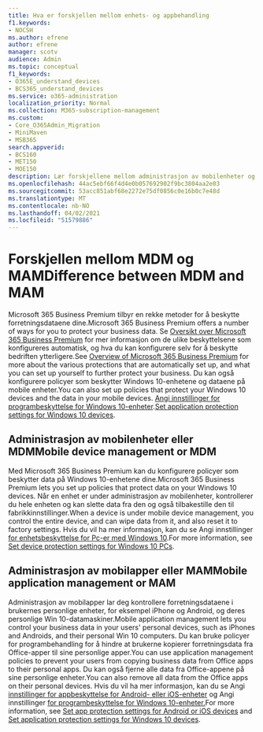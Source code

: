 ```yaml
---
title: Hva er forskjellen mellom enhets- og appbehandling
f1.keywords:
- NOCSH
ms.author: efrene
author: efrene
manager: scotv
audience: Admin
ms.topic: conceptual
f1_keywords:
- O365E_understand_devices
- BCS365_understand_devices
ms.service: o365-administration
localization_priority: Normal
ms.collection: M365-subscription-management
ms.custom:
- Core_O365Admin_Migration
- MiniMaven
- MSB365
search.appverid:
- BCS160
- MET150
- MOE150
description: Lær forskjellene mellom administrasjon av mobilenheter og administrasjon av mobilapper, eller MDM og MAM.
ms.openlocfilehash: 44ac5ebf66f4d4e0b057692902f9bc3804aa2e03
ms.sourcegitcommit: 53acc851abf68e2272e75df0856c0e16b0c7e48d
ms.translationtype: MT
ms.contentlocale: nb-NO
ms.lasthandoff: 04/02/2021
ms.locfileid: "51579886"
---
```

# <a name="difference-between-mdm-and-mam"></a><span data-ttu-id="8bcfc-103">Forskjellen mellom MDM og MAM</span><span class="sxs-lookup"><span data-stu-id="8bcfc-103">Difference between MDM and MAM</span></span>

<span data-ttu-id="8bcfc-104">Microsoft 365 Business Premium tilbyr en rekke metoder for å beskytte forretningsdataene dine.</span><span class="sxs-lookup"><span data-stu-id="8bcfc-104">Microsoft 365 Business Premium offers a number of ways for you to protect your business data.</span></span> <span data-ttu-id="8bcfc-105">Se [Oversikt over Microsoft 365 Business Premium](../microsoft-365-business-overview.md) for mer informasjon om de ulike beskyttelsene som konfigureres automatisk, og hva du kan konfigurere selv for å beskytte bedriften ytterligere.</span><span class="sxs-lookup"><span data-stu-id="8bcfc-105">See [Overview of Microsoft 365 Business Premium](../microsoft-365-business-overview.md) for more about the various protections that are automatically set up, and what you can set up yourself to further protect your business.</span></span> <span data-ttu-id="8bcfc-106">Du kan også konfigurere policyer som beskytter Windows 10-enhetene og dataene på mobile enheter.</span><span class="sxs-lookup"><span data-stu-id="8bcfc-106">You can also set up policies that protect your Windows 10 devices and the data in your mobile devices.</span></span>
<span data-ttu-id="8bcfc-107">[Angi innstillinger for programbeskyttelse for Windows 10-enheter](../protection-settings-for-windows-10-devices.md).</span><span class="sxs-lookup"><span data-stu-id="8bcfc-107">[Set application protection settings for Windows 10 devices](../protection-settings-for-windows-10-devices.md).</span></span>

## <a name="mobile-device-management-or-mdm"></a><span data-ttu-id="8bcfc-108">Administrasjon av mobilenheter eller MDM</span><span class="sxs-lookup"><span data-stu-id="8bcfc-108">Mobile device management or MDM</span></span>

<span data-ttu-id="8bcfc-109">Med Microsoft 365 Business Premium kan du konfigurere policyer som beskytter data på Windows 10-enhetene dine.</span><span class="sxs-lookup"><span data-stu-id="8bcfc-109">Microsoft 365 Business Premium lets you set up policies that protect data on your Windows 10 devices.</span></span> <span data-ttu-id="8bcfc-110">Når en enhet er under administrasjon av mobilenheter, kontrollerer du hele enheten og kan slette data fra den og også tilbakestille den til fabrikkinnstillinger.</span><span class="sxs-lookup"><span data-stu-id="8bcfc-110">When a device is under mobile device management, you control the entire device, and can wipe data from it, and also reset it to factory settings.</span></span> <span data-ttu-id="8bcfc-111">Hvis du vil ha mer informasjon, kan du se Angi innstillinger [for enhetsbeskyttelse for Pc-er med Windows 10](../protection-settings-for-windows-10-pcs.md).</span><span class="sxs-lookup"><span data-stu-id="8bcfc-111">For more information, see [Set device protection settings for Windows 10 PCs](../protection-settings-for-windows-10-pcs.md).</span></span>

## <a name="mobile-application-management-or-mam"></a><span data-ttu-id="8bcfc-112">Administrasjon av mobilapper eller MAM</span><span class="sxs-lookup"><span data-stu-id="8bcfc-112">Mobile application management or MAM</span></span>

<span data-ttu-id="8bcfc-113">Administrasjon av mobilapper lar deg kontrollere forretningsdataene i brukernes personlige enheter, for eksempel iPhone og Android, og deres personlige Win 10-datamaskiner.</span><span class="sxs-lookup"><span data-stu-id="8bcfc-113">Mobile application management lets you control your business data in your users' personal devices, such as iPhones and Androids, and their personal Win 10 computers.</span></span> <span data-ttu-id="8bcfc-114">Du kan bruke policyer for programbehandling for å hindre at brukerne kopierer forretningsdata fra Office-apper til sine personlige apper.</span><span class="sxs-lookup"><span data-stu-id="8bcfc-114">You can use application management policies to prevent your users from copying business data from Office apps to their personal apps.</span></span> <span data-ttu-id="8bcfc-115">Du kan også fjerne alle data fra Office-appene på sine personlige enheter.</span><span class="sxs-lookup"><span data-stu-id="8bcfc-115">You can also remove all data from the Office apps on their personal devices.</span></span> <span data-ttu-id="8bcfc-116">Hvis du vil ha mer informasjon, kan du se Angi [innstillinger for appbeskyttelse for Android- eller iOS-enheter](../app-protection-settings-for-android-and-ios.md) og Angi innstillinger [for programbeskyttelse for Windows 10-enheter.](../protection-settings-for-windows-10-devices.md)</span><span class="sxs-lookup"><span data-stu-id="8bcfc-116">For more information, see [Set app protection settings for Android or iOS devices](../app-protection-settings-for-android-and-ios.md) and [Set application protection settings for Windows 10 devices](../protection-settings-for-windows-10-devices.md).</span></span>

